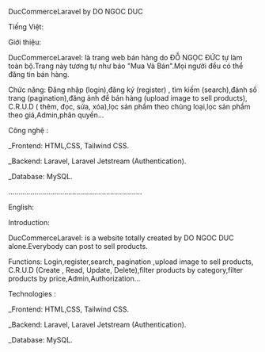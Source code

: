 DucCommerceLaravel by DO NGOC DUC

Tiếng Việt:

Giới thiệu:

DucCommerceLaravel: là trang web bán hàng do ĐỖ NGỌC ĐỨC tự làm toàn bộ.Trang này tương tự như báo "Mua Và Bán".Mọi người đều có thể đăng tin bán hàng.

Chức năng: Đăng nhập (login),đăng ký (register) , tìm kiếm (search),đánh số trang (pagination),đăng ảnh để bán hàng (upload image to sell products), C.R.U.D ( thêm, đọc, sửa, xóa),lọc sản phẩm theo chủng loại,lọc sản phẩm theo giá,Admin,phân quyền...

Công nghệ :

\_Frontend: HTML,CSS, Tailwind CSS.

\_Backend: Laravel, Laravel Jetstream (Authentication).

\_Database: MySQL.

...................................................................

English:

Introduction:

DucCommerceLaravel: is a website totally created by DO NGOC DUC alone.Everybody can post to sell products.

Functions: Login,register,search, pagination ,upload image to sell products, C.R.U.D (Create , Read, Update, Delete),filter products by category,filter products by price,Admin,Authorization...

Technologies :

\_Frontend: HTML,CSS, Tailwind CSS.

\_Backend: Laravel, Laravel Jetstream (Authentication).

\_Database: MySQL.
